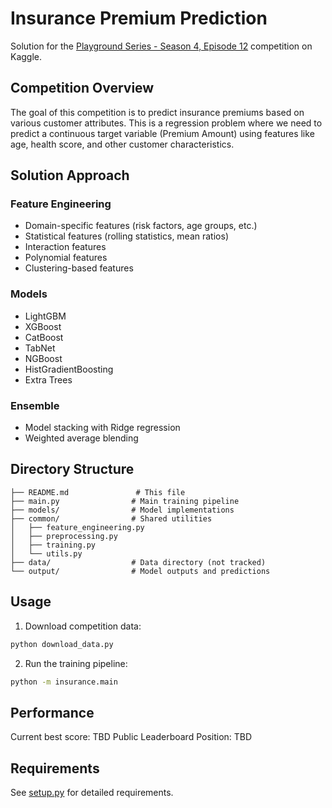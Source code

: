 # Insurance Premium Prediction

Solution for the [Playground Series - Season 4, Episode 12](https://www.kaggle.com/competitions/playground-series-s4e12) competition on Kaggle.

## Competition Overview

The goal of this competition is to predict insurance premiums based on various customer attributes. This is a regression problem where we need to predict a continuous target variable (Premium Amount) using features like age, health score, and other customer characteristics.

## Solution Approach

### Feature Engineering
- Domain-specific features (risk factors, age groups, etc.)
- Statistical features (rolling statistics, mean ratios)
- Interaction features
- Polynomial features
- Clustering-based features

### Models
- LightGBM
- XGBoost
- CatBoost
- TabNet
- NGBoost
- HistGradientBoosting
- Extra Trees

### Ensemble
- Model stacking with Ridge regression
- Weighted average blending

## Directory Structure

```
├── README.md               # This file
├── main.py                # Main training pipeline
├── models/                # Model implementations
├── common/                # Shared utilities
│   ├── feature_engineering.py
│   ├── preprocessing.py
│   ├── training.py
│   └── utils.py
├── data/                  # Data directory (not tracked)
└── output/                # Model outputs and predictions
```

## Usage

1. Download competition data:
```bash
python download_data.py
```

2. Run the training pipeline:
```bash
python -m insurance.main
```

## Performance

Current best score: TBD
Public Leaderboard Position: TBD

## Requirements

See [setup.py](setup.py) for detailed requirements.
